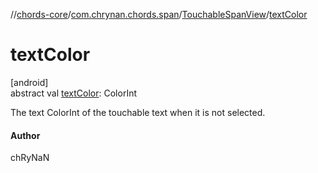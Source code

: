 //[chords-core](../../../index.md)/[com.chrynan.chords.span](../index.md)/[TouchableSpanView](index.md)/[textColor](text-color.md)

# textColor

[android]\
abstract val [textColor](text-color.md): ColorInt

The text ColorInt of the touchable text when it is not selected.

#### Author

chRyNaN

